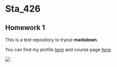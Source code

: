 # Sta_426

## Homework 1

This is a test repository to tryout **markdown**.

You can find my profile [_here_](https://github.com/jugne) and course page [_here_](https://github.com/sta426hs2017).

![](http://www.phdcomics.com/comics/archive/phd081310s.gif)